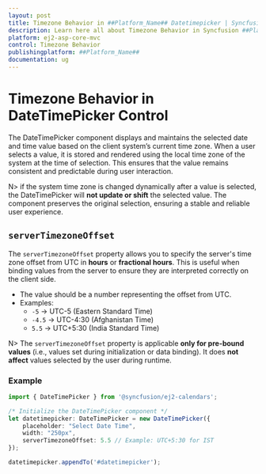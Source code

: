 ```yaml
---
layout: post
title: Timezone Behavior in ##Platform_Name## Datetimepicker | Syncfusion
description: Learn here all about Timezone Behavior in Syncfusion ##Platform_Name## Datetimepicker component of Syncfusion Essential JS 2 and more.
platform: ej2-asp-core-mvc
control: Timezone Behavior
publishingplatform: ##Platform_Name##
documentation: ug
---
```


# Timezone Behavior in DateTimePicker Control

The DateTimePicker component displays and maintains the selected date and time value based on the client system’s current time zone. When a user selects a value, it is stored and rendered using the local time zone of the system at the time of selection. This ensures that the value remains consistent and predictable during user interaction.

N> if the system time zone is changed dynamically after a value is selected, the DateTimePicker will **not update or shift** the selected value. The component preserves the original selection, ensuring a stable and reliable user experience.

## `serverTimezoneOffset`

The `serverTimezoneOffset` property allows you to specify the server's time zone offset from UTC in **hours** or **fractional hours**. This is useful when binding values from the server to ensure they are interpreted correctly on the client side.

- The value should be a number representing the offset from UTC.
- Examples:
  - `-5` → UTC-5 (Eastern Standard Time)
  - `-4.5` → UTC-4:30 (Afghanistan Time)
  - `5.5` → UTC+5:30 (India Standard Time)

N> The `serverTimezoneOffset` property is applicable **only for pre-bound values** (i.e., values set during initialization or data binding). It does **not affect** values selected by the user during runtime.

### Example

```ts
import { DateTimePicker } from '@syncfusion/ej2-calendars';

/* Initialize the DateTimePicker component */
let datetimepicker: DateTimePicker = new DateTimePicker({
    placeholder: "Select Date Time",
    width: "250px",
    serverTimezoneOffset: 5.5 // Example: UTC+5:30 for IST
});

datetimepicker.appendTo('#datetimepicker');